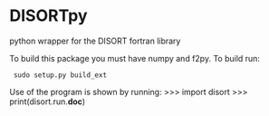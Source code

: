 # DISORTpy
python wrapper for the DISORT fortran library

To build this package you must have numpy and f2py. To build run:

     sudo setup.py build_ext
     
Use of the program is shown by running:
     >>> import disort
     >>> print(disort.run.__doc__)
